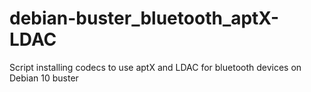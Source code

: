 # debian-buster_bluetooth_aptX-LDAC
Script installing codecs to use aptX and LDAC for bluetooth devices on Debian 10 buster

